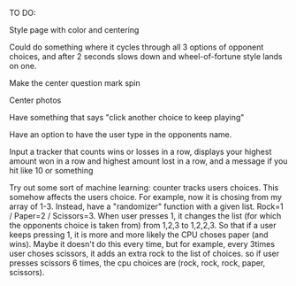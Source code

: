 TO DO:

Style page with color and centering


Could do something where it cycles through all 3 options of opponent choices, and after 2 seconds slows down and wheel-of-fortune style lands on one.

Make the center question mark spin

Center photos

Have something that says "click another choice to keep playing"

Have an option to have the user type in the opponents name.

Input a tracker that counts wins or losses in a row, displays your highest amount won in a row and highest amount lost in a row,
    and a message if you hit like 10 or something

Try out some sort of machine learning: counter tracks users choices. This somehow affects the users choice. For example, now it is chosing from my array of 1-3. Instead, have a "randomizer" function with a given list. Rock=1 / Paper=2 / Scissors=3. When user presses 1, it changes the list (for which the opponents choice is taken from) from 1,2,3 to 1,2,2,3. So that if a user keeps pressing 1, it is more and more likely the CPU choses paper (and wins). Maybe it doesn't do this every time, but for example, every 3times user choses scissors, it adds an extra rock to the list of choices. so if user presses scissors 6 times, the cpu choices are (rock, rock, rock, paper, scissors).